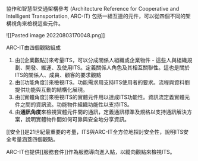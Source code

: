 協作和智慧型交通架構參考 (Architecture Reference for Cooperative and Intelligent Transportation, ARC-IT) 包括一組互連的元件，可以從四個不同的架構視角來檢視這些元件。

![[Pasted image 20220803170048.png]]

ARC-IT由四個觀點組成

1.  由[[企業觀點]]來考量ITS，可以分成關係人組織或企業物件 - 這些人與組織規劃、開發、維運、及使用ITS。定義關係人角色及其相互關聯性。這也是關於ITS的關係人、成員、顧客的要求觀點
2. 由[[功能角度]]來檢視ITS。功能需求用支持ITS使用者的要求。流程與資料劉提供功能與互動的結構化展現。
3. 由[[實體角度]]來檢視ITS的實體元件用以達成ITS功能性。資訊流定義實體元件之間的資訊流。功能物件組織功能性以支持ITS。
4. 由**通訊角度**來檢視實體元件間的通訊，定義通訊標準及規格以支持通訊解決方案，說明實體物件間如何可靠與安全地分享資訊。

[[安全]]是21世紀最重要的考量，ITS與ARC-IT全方位地探討安全性，說明ITS安全考量涵蓋四個觀點。

ARC-IT也提供[[服務套件]]作為服務導向進入點，以縱向觀點來檢視ITS。